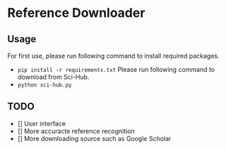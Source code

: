 # Reference Downloader

## Usage
For first use, please run following command to install required packages.
- `pip install -r requirements.txt`
Please run following command to download from Sci-Hub.
- `python sci-hub.py`

## TODO
- [] User interface
- [] More accuracte reference recognition
- [] More downloading source such as Google Scholar
